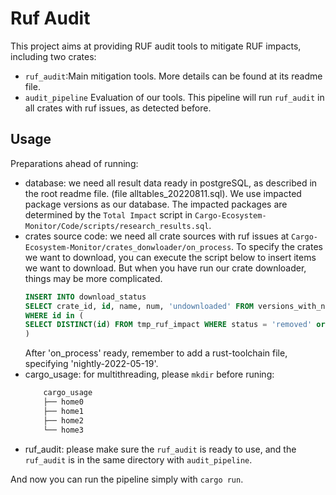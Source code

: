 # Ruf Audit

This project aims at providing RUF audit tools to mitigate RUF impacts, including two crates:
- `ruf_audit`:Main mitigation tools. More details can be found at its readme file.
- `audit_pipeline` Evaluation of our tools. This pipeline will run `ruf_audit` in all crates with ruf issues, as detected before.


## Usage

Preparations ahead of running:

- database: we need all result data ready in postgreSQL, as described in the root readme file. (file alltables_20220811.sql). We use impacted package versions as our database. The impacted packages are determined by the `Total Impact` script in `Cargo-Ecosystem-Monitor/Code/scripts/research_results.sql`.
- crates source code: we need all crate sources with ruf issues at `Cargo-Ecosystem-Monitor/crates_donwloader/on_process`. To specify the crates we want to download, you can execute the script below to insert items we want to download. But when you have run our crate downloader, things may be more complicated.
    ```sql
    INSERT INTO download_status
    SELECT crate_id, id, name, num, 'undownloaded' FROM versions_with_name
    WHERE id in (
    SELECT DISTINCT(id) FROM tmp_ruf_impact WHERE status = 'removed' or status = 'unknown' 
    )
    ```
    After 'on_process' ready, remember to add a rust-toolchain file, specifying 'nightly-2022-05-19'.
- cargo_usage: for multithreading, please `mkdir` before runing:
    ```sh
        cargo_usage
        ├── home0
        ├── home1
        ├── home2
        └── home3
    ```
- ruf_audit: please make sure the `ruf_audit` is ready to use, and the `ruf_audit` is in the same directory with `audit_pipeline`.

And now you can run the pipeline simply with `cargo run`.